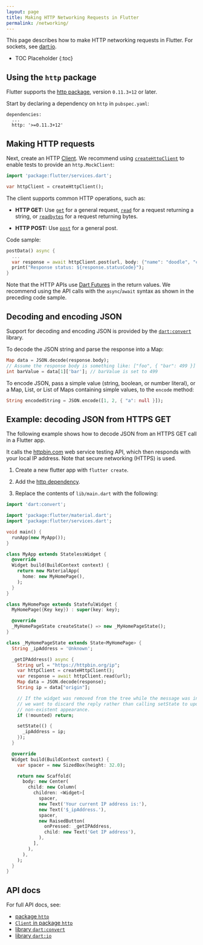 ```yaml
---
layout: page
title: Making HTTP Networking Requests in Flutter
permalink: /networking/
---
```


This page describes how to make HTTP networking requests in Flutter. For
sockets, see [dart:io][dartio].

* TOC Placeholder
{:toc}

## Using the `http` package

Flutter supports the [http package][http], version `0.11.3+12` or later.

Start by declaring a dependency on `http` in `pubspec.yaml`:

```
dependencies:
  ...
  http: '>=0.11.3+12'
```

## Making HTTP requests

Next, create an HTTP [Client][client]. We recommend using
[`createHttpClient`](https://docs.flutter.io/flutter/services/createHttpClient.html)
to enable tests to provide an `http.MockClient`:

<!-- skip -->
```dart
import 'package:flutter/services.dart';

var httpClient = createHttpClient();
```

The client supports common HTTP operations, such as:

* **HTTP GET:** Use [`get`][get] for a general request, [`read`][read] for a
 request returning a string, or [`readbytes`][readbytes] for a request
 returning bytes.

* **HTTP POST:** Use [`post`][post] for a general post.

Code sample:

<!-- skip -->
```dart
postData() async {
  ...
  var response = await httpClient.post(url, body: {"name": "doodle", "color": "blue"});
  print("Response status: ${response.statusCode}");
}
```

Note that the HTTP APIs use [Dart
Futures](https://www.dartlang.org/tutorials/language/futures) in the return
values. We recommend using the API calls with the `async`/`await` syntax as shown in
the preceding code sample.

## Decoding and encoding JSON

Support for decoding and encoding JSON is provided by the [`dart:convert`](https://docs.flutter.io/flutter/dart-convert/dart-convert-library.html) library.

To decode the JSON string and parse the response into a Map:

<!-- skip -->
```dart
Map data = JSON.decode(response.body);
// Assume the response body is something like: ["foo", { "bar": 499 }]
int barValue = data[1]['bar']; // barValue is set to 499
```

To encode JSON, pass a simple value (string, boolean, or number literal), or a
Map, List, or List of Maps containing simple values, to the `encode` method:

<!-- skip -->
```dart
String encodedString = JSON.encode([1, 2, { "a": null }]);
```

## Example: decoding JSON from HTTPS GET

The following example shows how to decode JSON from an HTTPS GET call in a Flutter app.

It calls the [httpbin.com](http://httpbin.com) web service testing API,
which then responds with your local IP address. Note that secure
networking (HTTPS) is used.

1. Create a new flutter app with `flutter create`.

1. Add the [http dependency](#using-http-package).

1. Replace the contents of `lib/main.dart` with the following:

```dart
import 'dart:convert';

import 'package:flutter/material.dart';
import 'package:flutter/services.dart';

void main() {
  runApp(new MyApp());
}

class MyApp extends StatelessWidget {
  @override
  Widget build(BuildContext context) {
    return new MaterialApp(
      home: new MyHomePage(),
    );
  }
}

class MyHomePage extends StatefulWidget {
  MyHomePage({Key key}) : super(key: key);

  @override
  _MyHomePageState createState() => new _MyHomePageState();
}

class _MyHomePageState extends State<MyHomePage> {
  String _ipAddress = 'Unknown';

  _getIPAddress() async {
    String url = "https://httpbin.org/ip";
    var httpClient = createHttpClient();
    var response = await httpClient.read(url);
    Map data = JSON.decode(response);
    String ip = data["origin"];

    // If the widget was removed from the tree while the message was in flight,
    // we want to discard the reply rather than calling setState to update our
    // non-existent appearance.
    if (!mounted) return;

    setState(() {
      _ipAddress = ip;
    });
  }

  @override
  Widget build(BuildContext context) {
    var spacer = new SizedBox(height: 32.0);

    return new Scaffold(
      body: new Center(
        child: new Column(
          children: <Widget>[
            spacer,
            new Text('Your current IP address is:'),
            new Text('$_ipAddress.'),
            spacer,
            new RaisedButton(
              onPressed: _getIPAddress,
              child: new Text('Get IP address'),
            ),
          ],
        ),
      ),
    );
  }
}
```

## API docs

For full API docs, see:

  * [package `http`][http]
  * [`Client` in package `http`][client]
  * [library `dart:convert`][convert]
  * [library `dart:io`][dartio]

[http]:       https://pub.dartlang.org/packages/http
[client]:     https://www.dartdocs.org/documentation/http/stable/http/Client-class.html
[get]:        https://www.dartdocs.org/documentation/http/stable/http/get.html
[read]:       https://www.dartdocs.org/documentation/http/stable/http/read.html
[readbytes]:  https://www.dartdocs.org/documentation/http/stable/http/readbytes.html
[post]:       https://www.dartdocs.org/documentation/http/stable/http/post.html
[convert]:    https://docs.flutter.io/flutter/dart-convert/dart-convert-library.html
[dartio]:     https://api.dartlang.org/stable/dart-io/dart-io-library.html
